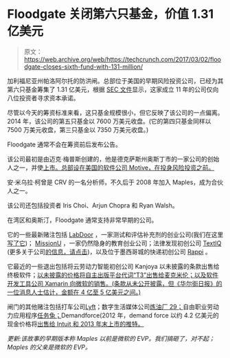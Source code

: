 # Floodgate 关闭第六只基金，价值 1.31 亿美元 

> 原文：<https://web.archive.org/web/https://techcrunch.com/2017/03/02/floodgate-closes-sixth-fund-with-131-million/>

加利福尼亚州帕洛阿尔托的防洪闸。总部位于美国的早期风险投资公司，已经为其第六只基金筹集了 1.31 亿美元，根据 [SEC 文件](https://web.archive.org/web/20230210005029/https://www.sec.gov/Archives/edgar/data/1697448/000169744817000001/xslFormDX01/primary_doc.xml)显示，这家成立 11 年的公司仅向八位投资者寻求资本承诺。

尽管以今天的筹资标准来看，这只基金规模很小，但它反映了该公司的一点偏离。2014 年，该公司的第五只基金以 7600 万美元收盘。(它的第四只基金同样以 7500 万美元收盘，第三只基金以 7350 万美元收盘。)

Floodgate 通常不会在筹资前后发布公告。

该公司最初是由迈克·梅普斯创建的，他是德克萨斯州奥斯丁市的一家公司的创始人之一，并使[上市。总部设在美国的软件公司 Motive，在投身风险投资之前。](https://web.archive.org/web/20230210005029/http://www.zdnet.com/article/software-maker-motive-takes-second-shot-at-ipo/)

安·米乌拉·柯曾是 CRV 的一名分析师，不久后于 2008 年加入 Maples，成为合伙人之一。

该公司还包括投资者 Iris Choi、Arjun Chopra 和 Ryan Walsh。

在湾区和奥斯汀，Floodgate 通常支持非常早期的公司。

它的一些最新赌注包括 [LabDoor](https://web.archive.org/web/20230210005029/https://labdoor.com/) ，一家测试和评估补充剂的创业公司(我们在这里[写了它](https://web.archive.org/web/20230210005029/https://techcrunch.com/2016/11/03/in-labdoor-floodgate-sees-an-e-commerce-giant-in-disguise/))； [MissionU](https://web.archive.org/web/20230210005029/http://www.missionu.com/) ，一家仍然隐身的教育创业公司；法律发现初创公司 [TextIQ](https://web.archive.org/web/20230210005029/http://textiq.com/) (更多关于公司[的信息，请点击](https://web.archive.org/web/20230210005029/https://www.forbes.com/sites/alexkonrad/2017/02/01/ai-startup-textiq-shaves-millions-off-legal-costs/#1fb595456692))，以及位于墨西哥城的快递初创公司 [Rappi](https://web.archive.org/web/20230210005029/https://www.rappi.com/) 。

它最近的一些退出包括将云劳动力智能初创公司 Kanjoya 以未披露的条款出售给终极软件；[以未披露的价格将自主出版平台代词“T3”出售给麦克米伦；以及软件开发工具公司 Xamarin 向微软的](https://web.archive.org/web/20230210005029/http://www.publishersweekly.com/pw/by-topic/industry-news/publisher-news/article/70484-macmillan-acquires-pronoun-formerly-known-as-vook.html)[销售。(条款从未公开披露，但《华尔街日报》的一位消息人士估计，金额在 4 亿至 5 亿美元之间。)](https://web.archive.org/web/20230210005029/https://www.wsj.com/articles/microsoft-agrees-to-acquire-xamarin-inc-1456340494)

闸门的其他赌注包括打车公司[Lyft](https://web.archive.org/web/20230210005029/https://www.lyft.com/)；数字生活媒体公司[炼油厂 29；](https://web.archive.org/web/20230210005029/http://www.refinery29.com/)自由职业劳动力应用程序[任务兔；](https://web.archive.org/web/20230210005029/https://www.taskrabbit.com/)Demandforce(2012 年，demand force 以约 4.2 亿美元的现金价格将[出售给 Intuit 和 2013 年末上市的推特。](https://web.archive.org/web/20230210005029/https://techcrunch.com/2012/04/27/intuit-acquires-marketing-saas-company-demandforce-for-423-5m-in-cash/)

*更新:该故事的早期版本称 Maples 以前是微软的 EVP。我们搞砸了，对不起；Maples 的父亲是微软的 EVP。*